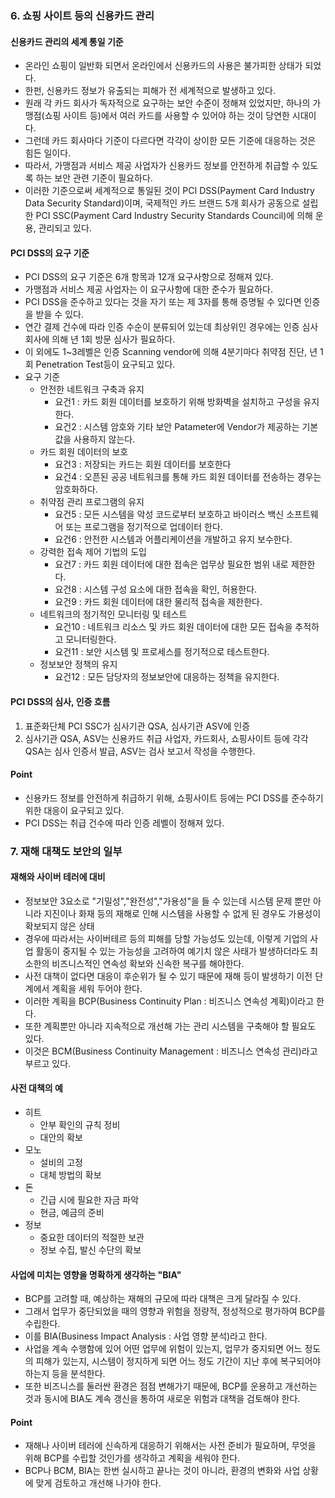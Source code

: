 ### 6. 쇼핑 사이트 등의 신용카드 관리

#### 신용카드 관리의 세계 통일 기준
- 온라인 쇼핑이 일반화 되면서 온라인에서 신용카드의 사용은 불가피한 상태가 되었다.
- 한펀, 신용카드 정보가 유출되는 피해가 전 세계적으로 발생하고 있다.
- 원래 각 카드 회사가 독자적으로 요구하는 보안 수준이 정해져 있었지만, 하나의 가맹점(쇼핑 사이트 등)에서 여러 카드를 사용할 수 있어야 하는 것이 당연한 시대이다.
- 그런데 카드 회사마다 기준이 다르다면 각각이 상이한 모든 기준에 대응하는 것은 힘든 일이다.
- 따라서, 가맹점과 서비스 제공 사업자가 신용카드 정보를 안전하게 취급할 수 있도록 하는 보안 관련 기준이 필요하다.
- 이러한 기준으로써 세계적으로 통일된 것이 PCI DSS(Payment Card Industry Data Security Standard)이며, 국제적인 카드 브랜드 5개 회사가 공동으로 설립한 PCI SSC(Payment Card Industry Security Standards Council)에 의해 운용, 관리되고 있다.

#### PCI DSS의 요구 기준
- PCI DSS의 요구 기준은 6개 항목과 12개 요구사항으로 정해져 있다.
- 가맹점과 서비스 제공 사업자는 이 요구사항에 대한 준수가 필요하다.
- PCI DSS을 준수하고 있다는 것을 자기 또는 제 3자를 통해 증명될 수 있다면 인증을 받을 수 있다.
- 연간 결제 건수에 따라 인증 수순이 분류되어 있는데 최상위인 경우에는 인증 심사 회사에 의해 년 1회 방문 심사가 필요하다.
- 이 외에도 1~3레벨은 인증 Scanning vendor에 의해 4분기마다 취약점 진단, 년 1회 Penetration Test등이 요구되고 있다.
- 요구 기준
  - 안전한 네트워크 구축과 유지
    - 요건1 : 카드 회원 데이터를 보호하기 위해 방화벽을 설치하고 구성을 유지한다.
    - 요건2 : 시스템 암호와 기타 보안 Patameter에 Vendor가 제공하는 기본값을 사용하지 않는다.
  - 카드 회원 데이터의 보호
    - 요건3 : 저장되는 카드는 회원 데이터를 보호한다
    - 요건4 : 오픈된 공공 네트워크를 통해 카드 회원 데이터를 전송하는 경우는 암호화하다.
  - 취약점 관리 프로그램의 유지
    - 요건5 : 모든 시스템을 악성 코드로부터 보호하고 바이러스 백신 소프트웨어 또는 프로그램을 정기적으로 업데이터 한다.
    - 요건6 : 안전한 시스템과 어플리케이션을 개발하고 유지 보수한다.
  - 강력한 접속 제어 기법의 도입
    - 요건7 : 카드 회원 데이터에 대한 접속은 업무상 필요한 범위 내로 제한한다.
    - 요건8 : 시스템 구성 요소에 대한 접속을 확인, 허용한다.
    - 요건9 : 카드 회원 데이터에 대한 물리적 접속을 제한한다.
  - 네트워크의 정기적인 모니터링 및 테스트
    - 요건10 : 네트워크 리소스 및 카드 회원 데이터에 대한 모든 접속을 추적하고 모니터링한다.
    - 요건11 : 보안 시스템 및 프로세스를 정기적으로 테스트한다.
  - 정보보안 정책의 유지
    - 요건12 : 모든 담당자의 정보보안에 대응하는 정책을 유지한다.

#### PCI DSS의 심사, 인증 흐름
1. 표준화단체 PCI SSC가 심사기관 QSA, 심사기관 ASV에 인증
2. 심사기관 QSA, ASV는 신용카드 취급 사업자, 카드회사, 쇼핑사이트 등에 각각 QSA는 심사 인증서 발급, ASV는 검사 보고서 작성을 수행한다.

#### Point
- 신용카드 정보를 안전하게 취급하기 위해, 쇼핑사이트 등에는 PCI DSS를 준수하기 위한 대응이 요구되고 있다.
- PCI DSS는 취급 건수에 따라 인증 레벨이 정해져 있다.

### 7. 재해 대책도 보안의 일부
#### 재해와 사이버 테러에 대비
- 정보보안 3요소로 "기밀성","완전성","가용성"을 들 수 있는데 시스템 문제 뿐만 아니라 지진이나 화재 등의 재해로 인해 시스템을 사용할 수 없게 된 경우도 가용성이 확보되지 않은 상태
- 경우에 따라서는 사이버테르 등의 피해를 당할 가능성도 있는데, 이렇게 기업의 사업 활동이 중지될 수 있는 가능성을 고려하여 예기치 않은 사태가 발생하더라도 최소한의 비즈니스적인 연속성 확보와 신속한 복구를 해야한다.
- 사전 대책이 없다면 대응이 후순위가 될 수 있기 때문에 재해 등이 발생하기 이전 단계에서 계획을 세워 두어야 한다.
- 이러한 계획을 BCP(Business Continuity Plan : 비즈니스 연속성 계획)이라고 한다.
- 또한 계획뿐만 아니라 지속적으로 개선해 가는 관리 시스템을 구축해야 할 필요도 있다.
- 이것은 BCM(Business Continuity Management : 비즈니스 연속성 관리)라고 부르고 있다.

#### 사전 대책의 예
- 히트
  - 안부 확인의 규칙 정비
  - 대안의 확보
- 모노
  - 설비의 고정
  - 대체 방법의 확보
- 돈
  - 긴급 시에 필요한 자금 파악
  - 현금, 예금의 준비
- 정보
  - 중요한 데이터의 적절한 보관
  - 정보 수집, 발신 수단의 확보

#### 사업에 미치는 영향을 명확하게 생각하는 "BIA"
- BCP를 고려할 때, 예상하는 재해의 규모에 따라 대책은 크게 달라질 수 있다.
- 그래서 업무가 중단되었을 때의 영향과 위험을 정량적, 정성적으로 평가하여 BCP를 수립한다.
- 이를 BIA(Business Impact Analysis : 사업 영향 분석)라고 한다.
- 사업을 계속 수행함에 있어 어떤 업무에 위험이 있는지, 업무가 중지되면 어느 정도의 피해가 있는지, 시스템이 정지하게 되면 어느 정도 기간이 지난 후에 복구되어야 하는지 등을 분석한다.
- 또한 비즈니스를 둘러싼 환경은 점점 변해가기 때문에, BCP를 운용하고 개선하는 것과 동시에 BIA도 계속 갱신을 통하여 새로운 위험과 대책을 검토해야 한다.

#### Point
- 재해나 사이버 테러에 신속하게 대응하기 위해서는 사전 준비가 필요하며, 무엇을 위해 BCP를 수립할 것인가를 생각하고 계획을 세워야 한다.
- BCP나 BCM, BIA는 한번 실시하고 끝나는 것이 아니라, 환경의 변화와 사업 상황에 맞게 검토하고 개선해 나가야 한다.